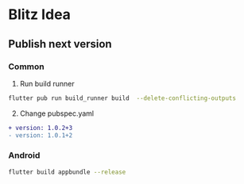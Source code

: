 # Blitz Idea


## Publish next version

### Common

1. Run build runner
```bash 
flutter pub run build_runner build  --delete-conflicting-outputs
```
2. Change pubspec.yaml

```diff
+ version: 1.0.2+3
- version: 1.0.1+2
```

### Android

```bash
flutter build appbundle --release
```